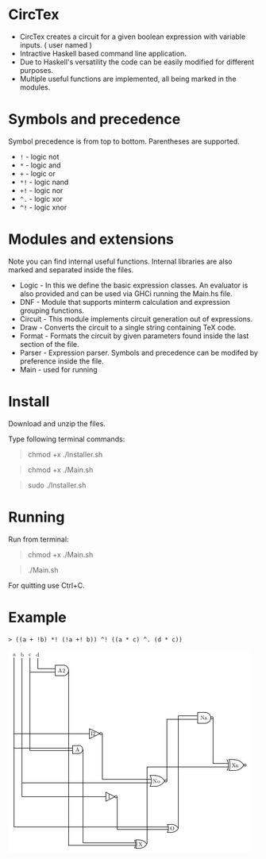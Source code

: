 # CircTex

* CircTex creates a circuit for a given boolean expression with variable inputs. ( user named ) 
* Intractive Haskell based command line application.
* Due to Haskell's versatility the code can be easily modified for different purposes.
* Multiple useful functions are implemented, all being marked in the modules.

Symbols and precedence
======================

Symbol precedence is from top to bottom. Parentheses are supported.

* `!`  - logic not
* `*`  - logic and
* `+`  - logic or
* `*!` - logic nand
* `+!` - logic nor
* `^.` - logic xor
* `^!` - logic xnor

Modules and extensions
======================

Note you can find internal useful functions. Internal libraries are also marked and separated inside the files.

* Logic   - In this we define the basic expression classes. An evaluator is also provided and can be used via GHCi running the Main.hs file. 
* DNF     - Module that supports minterm calculation and expression grouping functions.
* Circuit - This module implements circuit generation out of expressions.
* Draw    - Converts the circuit to a single string containing TeX code. 
* Format  - Formats the circuit by given parameters found inside the last section of the file.
* Parser  - Expression parser. Symbols and precedence can be modifed by preference inside the file.
* Main    - used for running 

Install
=======

Download and unzip the files. 

Type following terminal commands:

> chmod +x ./Installer.sh

> chmod +x ./Main.sh

> sudo ./Installer.sh

Running
=======

Run from terminal:

> chmod +x ./Main.sh

> ./Main.sh

For quitting use Ctrl+C.

Example
=======

```
> ((a + !b) *! (!a +! b)) ^! ((a * c) ^. (d * c)) 
```

![](https://github.com/danalex97/CircTex/blob/master/circuit.png)
